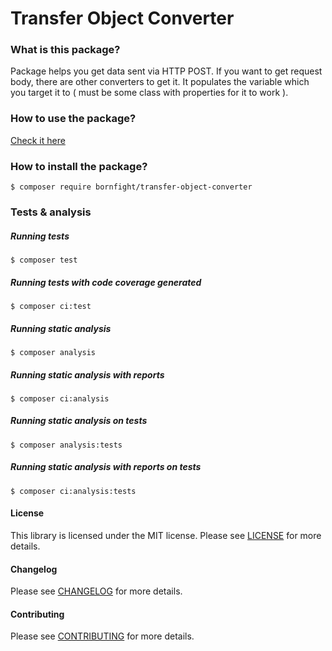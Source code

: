 # Transfer Object Converter

### What is this package?
Package helps you get data sent via HTTP POST. If you want to get request body, there are other converters to get it.
It populates the variable which you target it to ( must be some class with properties for it to work ).

### How to use the package?

[Check it here](USAGE.md)

### How to install the package?

````
$ composer require bornfight/transfer-object-converter
````

### Tests & analysis
##### Running tests
````
$ composer test
````

##### Running tests with code coverage generated
````
$ composer ci:test
````

##### Running static analysis
````
$ composer analysis
````

##### Running static analysis with reports
````
$ composer ci:analysis
````

##### Running static analysis on tests
````
$ composer analysis:tests
````

##### Running static analysis with reports on tests
````
$ composer ci:analysis:tests
````

#### License
This library is licensed under the MIT license. Please see [LICENSE](LICENSE.md) for more details.

#### Changelog
Please see [CHANGELOG](CHANGELOG.md) for more details.

#### Contributing
Please see [CONTRIBUTING](CONTRIBUTING.md) for more details.